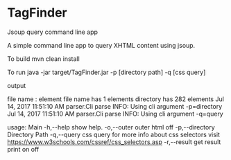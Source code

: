 # TagFinder
Jsoup query command line app

A simple command line app to query XHTML content using jsoup.

To build 
mvn clean install

To run
java -jar target/TagFinder.jar -p [directory path] -q [css query]

output

file name : element
file name  has  1 elements
directory has  282 elements
Jul 14, 2017 11:51:10 AM parser.Cli parse
INFO: Using cli argument -p=directory
Jul 14, 2017 11:51:10 AM parser.Cli parse
INFO: Using cli argument -q=query

usage: Main
 -h,--help              show help.
 -o,--outer <arg>       outer html off
 -p,--directory <arg>   Directory Path
 -q,--query <arg>       css query
                        for more info about css selectors visit
                        https://www.w3schools.com/cssref/css_selectors.asp
 -r,--result <arg>      get result print on off
